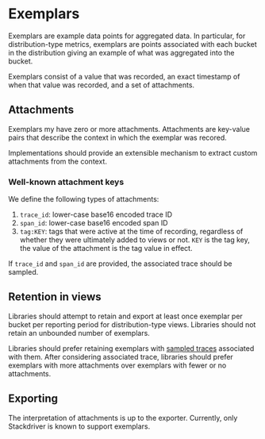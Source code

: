 # Exemplars

Exemplars are example data points for aggregated data. In particular, for distribution-type
metrics, exemplars are points associated with each bucket in the distribution giving an
example of what was aggregated into the bucket.

Exemplars consist of a value that was recorded, an exact timestamp of when that value
was recorded, and a set of attachments.

## Attachments

Exemplars my have zero or more attachments. Attachments are key-value pairs that
describe the context in which the exemplar was recored.

Implementations should provide an extensible mechanism to extract custom attachments
from the context.

### Well-known attachment keys

We define the following types of attachments:

1. `trace_id`: lower-case base16 encoded trace ID
2. `span_id`:  lower-case base16 encoded span ID
4. `tag:KEY`: tags that were active at the time of recording, regardless of whether
   they were ultimately added to views or not. `KEY` is the tag key, the value
   of the attachment is the tag value in effect.

If `trace_id` and `span_id` are provided, the associated trace should be sampled.

## Retention in views

Libraries should attempt to retain and export at least once exemplar per bucket per reporting
period for distribution-type views. Libraries should not retain an unbounded number
of exemplars.

Libraries should prefer retaining exemplars with
[sampled traces](https://github.com/census-instrumentation/opencensus-specs/blob/master/trace/Sampling.md)
associated with them.
After considering associated trace, libraries should prefer exemplars with more attachments
over exemplars with fewer or no attachments.

## Exporting

The interpretation of attachments is up to the exporter. Currently, only Stackdriver is known
to support exemplars.

